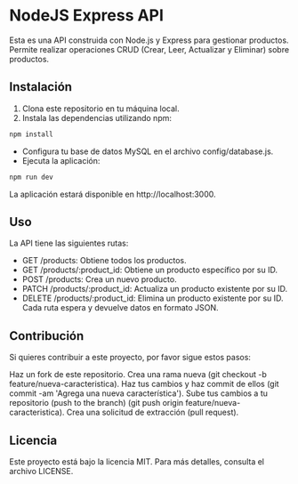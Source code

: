 # NodeJS Express API

Esta es una API construida con Node.js y Express para gestionar productos. Permite realizar operaciones CRUD (Crear, Leer, Actualizar y Eliminar) sobre productos.

## Instalación

1. Clona este repositorio en tu máquina local.
2. Instala las dependencias utilizando npm:

```bash
npm install
```
* Configura tu base de datos MySQL en el archivo config/database.js.
* Ejecuta la aplicación:

```bash
npm run dev
```
La aplicación estará disponible en http://localhost:3000.

## Uso

La API tiene las siguientes rutas:

* GET /products: Obtiene todos los productos.
* GET /products/:product_id: Obtiene un producto específico por su ID.
* POST /products: Crea un nuevo producto.
* PATCH /products/:product_id: Actualiza un producto existente por su ID.
* DELETE /products/:product_id: Elimina un producto existente por su ID.
Cada ruta espera y devuelve datos en formato JSON.

## Contribución
Si quieres contribuir a este proyecto, por favor sigue estos pasos:

Haz un fork de este repositorio.
Crea una rama nueva (git checkout -b feature/nueva-caracteristica).
Haz tus cambios y haz commit de ellos (git commit -am 'Agrega una nueva característica').
Sube tus cambios a tu repositorio (push to the branch) (git push origin feature/nueva-caracteristica).
Crea una solicitud de extracción (pull request).

## Licencia

Este proyecto está bajo la licencia MIT. Para más detalles, consulta el archivo LICENSE.
